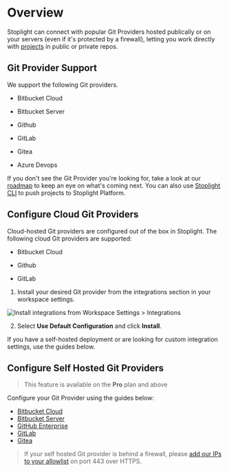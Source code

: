 # Overview

Stoplight can connect with popular Git Providers hosted publically or on your servers (even if it's protected by a firewall), letting you work directly with [projects](../b.adding-projects.md) in public or private repos. 

## Git Provider Support

We support the following Git providers.

- <i class="Icon fab fa-bitbucket fa-2x" style="color: rgb(32, 80, 129);"> </i> Bitbucket Cloud

- <i class="Icon fab fa-bitbucket fa-2x" style="color: rgb(32, 80, 129);" > </i> Bitbucket Server

- <i class="fab fa-github fa-2x"> </i> Github

- <i class="Icon fab fa-gitlab fa-2x" style="color: rgb(252, 109, 38);"> </i> GitLab

- <i class="Icon fab fa-git-square fa-2x" style="color: rgb(90, 165, 9);"> </i> Gitea

- <i class="Icon fab fa-microsoft fa-2x" style="color: rgb(32, 80, 129);"> </i> Azure Devops

If you don't see the Git Provider you're looking for, take a look at our [roadmap](https://roadmap.stoplight.io/) to keep an eye on what's coming next. You can also use [Stoplight CLI](/docs/platform/ZG9jOjQ1NTQxMw-work-with-local-projects) to push projects to Stoplight Platform.

## Configure Cloud Git Providers

Cloud-hosted Git providers are configured out of the box in Stoplight. The following cloud Git providers are supported:

- <i class="Icon fab fa-bitbucket fa-2x" style="color: rgb(32, 80, 129);" > </i> Bitbucket Cloud

- <i class="fab fa-github fa-2x"> </i> Github

- <i class="Icon fab fa-gitlab fa-2x" style="color: rgb(252, 109, 38);"> </i> GitLab

1. Install your desired Git provider from the integrations section in your workspace settings. 

![Install integrations from Workspace Settings > Integrations](../../assets/images/git_integrations.png)

2. Select **Use Default Configuration** and click **Install**. 

If you have a self-hosted deployment or are looking for custom integration settings, use the guides below.

## Configure Self Hosted Git Providers
<!-- theme: warning -->
> This feature is available on the **Pro** plan and above

Configure your Git Provider using the guides below:

- [Bitbucket Cloud](b.bitbucket-cloud.md)
- [Bitbucket Server](c.bitbucket-server.md)
- [GitHub Enterprise](d.github-enterprise.md)
- [GitLab](e.gitlab.md)
- [Gitea](f.gitea.md)

> If your self hosted Git provider is behind a firewall, please [add our IPs to your allowlist](../../c.troubleshooting.md#how-do-i-allow-stoplight-to-access-an-internal-git-provider) on port 443 over HTTPS. 